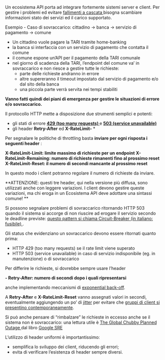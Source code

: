 Un ecosistema API porta ad integrare fortemente sistemi server e client.
Per gestire i problemi ed evitare [fallimenti a cascata ](http://landing.google.com/sre/book/chapters/addressing-cascading-failures.html) bisogna scambiare informazioni stato dei servizi ed il carico supportato.

Esempio - Caso di sovraccarico: cittadino -&gt; banca -&gt; servizio di pagamento -&gt; comune

* Un cittadino vuole pagare la TARI tramite home-banking
* la banca si interfaccia con un servizio di pagamento che contatta il comune
* il comune espone un’API per il pagamento della TARI comunale
* nel giorno di scadenza della TARI, l’endpoint del comune va’ in sovraccarico e non riesce a gestire tutte le richieste:
  * parte delle richieste andranno in errore
  * altre supereranno il timeout impostato dal servizio di pagamento e/o dal sito della banca
  * una piccola parte verrà servita nei tempi stabiliti

**Vanno fatti quindi dei piani di emergenza per gestire le situazioni di errore e/o sovraccarico.**

Il protocollo HTTP mette a disposizione due strumenti semplici e potenti:

* gli stati di errore **[429 (too many requests) ](https://developer.mozilla.org/en-US/docs/Web/HTTP/Status/429)** e **[503 (service unavailable)](https://developer.mozilla.org/en-US/docs/Web/HTTP/Status/503)**
* gli header **Retry-After** ed **X-RateLimit-** *

Per segnalare le politiche di throttling basta **inviare per ogni risposta i seguenti header** :

**X-RateLimit-Limit: limite massimo di richieste per un endpoint**
**X-RateLimit-Remaining: numero di richieste rimanenti fino al prossimo reset**
**X-RateLimit-Reset: il numero di secondi mancante al prossimo reset**

In questo modo i client potranno regolare il numero di richieste da inviare.

**ATTENZIONE: questi tre header, qui nella versione più diffusa, sono utilizzati anche con leggere variazioni. I client devono gestire queste variazioni, ma chi eroga in un Ecosistema API deve adottare una sintassi comune! **

Si possono segnalare problemi di sovraccarico ritornando HTTP 503 quando il sistema si accorge di non riuscire ad erogare il servizio secondo le deadline previste: [questo pattern si chiama Circuit-Breaker (in italiano: fusibile) ](https://docs.microsoft.com/it-it/azure/architecture/patterns/circuit-breaker).

Gli status che evidenziano un sovraccarico devono essere ritornati quanto prima:

* HTTP 429 (too many requests) se il rate limit viene superato
* HTTP 503 (service unavailable) in caso di servizio indisponibile (eg. in manutenzione) o di sovraccarico

Per differire le richieste, si dovrebbe sempre usare l’header

**- Retry-After: numero di secondi dopo i quali ripresentarsi**

anche implementando meccanismi di [exponential back-off](https://it.wikipedia.org/wiki/Algoritmo_di_backoff_esponenziale_binario).

A **Retry-After** e **X-RateLimit-Reset** vanno assegnati valori in secondi, eventualmente aggiungendo un po’ di [jitter](https://aws.amazon.com/it/blogs/architecture/exponential-backoff-and-jitter/) per evitare che [gruppi di client si presentino contemporaneamente](http://www.nurkiewicz.com/2015/02/retry-after-http-header-in-practice.html).

Si può anche pensare di “rimbalzare” le richieste in eccesso anche se il sistema non è sovraccarico: una lettura utile è [The Global Chubby Planned Outage ](https://landing.google.com/sre/book/chapters/service-level-objectives.html#xref_risk-management_global-chubby-planned-outage) dal libro [Google SRE ](https://landing.google.com/sre/)

L’utilizzo di header uniformi è importantissimo:

* semplifica lo sviluppo dei client, riducendo gli errori;
* evita di verificare l’esistenza di header sempre diversi.
